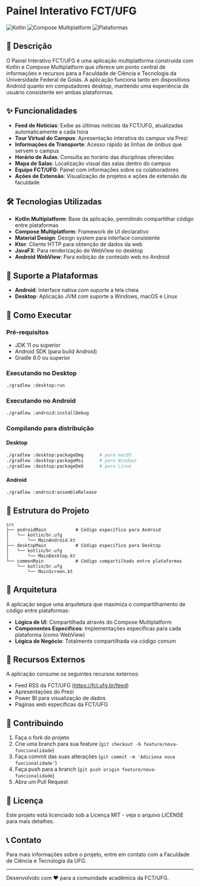 # Painel Interativo FCT/UFG

![Kotlin](https://img.shields.io/badge/kotlin-1.9.0-blue.svg)
![Compose Multiplatform](https://img.shields.io/badge/Compose%20Multiplatform-1.8.0-green.svg)
![Plataformas](https://img.shields.io/badge/Plataformas-Android%20%7C%20Desktop-orange)

## 📝 Descrição

O Painel Interativo FCT/UFG é uma aplicação multiplatforma construída com Kotlin e Compose Multiplatform que oferece um ponto central de informações e recursos para a Faculdade de Ciência e Tecnologia da Universidade Federal de Goiás. A aplicação funciona tanto em dispositivos Android quanto em computadores desktop, mantendo uma experiência de usuário consistente em ambas plataformas.

## ✨ Funcionalidades

- **Feed de Notícias**: Exibe as últimas notícias da FCT/UFG, atualizadas automaticamente a cada hora
- **Tour Virtual do Campus**: Apresentação interativa do campus via Prezi
- **Informações de Transporte**: Acesso rápido às linhas de ônibus que servem o campus
- **Horário de Aulas**: Consulta ao horário das disciplinas oferecidas
- **Mapa de Salas**: Localização visual das salas dentro do campus
- **Equipe FCT/UFG**: Painel com informações sobre os colaboradores
- **Ações de Extensão**: Visualização de projetos e ações de extensão da faculdade

## 🛠️ Tecnologias Utilizadas

- **Kotlin Multiplatform**: Base da aplicação, permitindo compartilhar código entre plataformas
- **Compose Multiplatform**: Framework de UI declarativo
- **Material Design**: Design system para interface consistente
- **Ktor**: Cliente HTTP para obtenção de dados da web
- **JavaFX**: Para renderização de WebView no desktop
- **Android WebView**: Para exibição de conteúdo web no Android

## 📱 Suporte a Plataformas

- **Android**: Interface nativa com suporte a tela cheia
- **Desktop**: Aplicação JVM com suporte a Windows, macOS e Linux

## 🚀 Como Executar

### Pré-requisitos

- JDK 11 ou superior
- Android SDK (para build Android)
- Gradle 8.0 ou superior

### Executando no Desktop

```bash
./gradlew :desktop:run
```

### Executando no Android

```bash
./gradlew :android:installDebug
```

### Compilando para distribuição

#### Desktop

```bash
./gradlew :desktop:packageDmg      # para macOS
./gradlew :desktop:packageMsi      # para Windows
./gradlew :desktop:packageDeb      # para Linux
```

#### Android

```bash
./gradlew :android:assembleRelease
```

## 📂 Estrutura do Projeto

```
src
├── androidMain           # Código específico para Android
│   └── kotlin/br.ufg
│       └── MainAndroid.kt
├── desktopMain           # Código específico para Desktop
│   └── kotlin/br.ufg
│       └── MainDesktop.kt
└── commonMain            # Código compartilhado entre plataformas
    └── kotlin/br.ufg
        └── MainScreen.kt
```

## 🔄 Arquitetura

A aplicação segue uma arquitetura que maximiza o compartilhamento de código entre plataformas:

- **Lógica de UI**: Compartilhada através do Compose Multiplatform
- **Componentes Específicos**: Implementações específicas para cada plataforma (como WebView)
- **Lógica de Negócio**: Totalmente compartilhada via código comum

## 📄 Recursos Externos

A aplicação consume os seguintes recursos externos:
- Feed RSS da FCT/UFG (https://fct.ufg.br/feed)
- Apresentações do Prezi
- Power BI para visualização de dados
- Páginas web específicas da FCT/UFG

## 🤝 Contribuindo

1. Faça o fork do projeto
2. Crie uma branch para sua feature (`git checkout -b feature/nova-funcionalidade`)
3. Faça commit das suas alterações (`git commit -m 'Adiciona nova funcionalidade'`)
4. Faça push para a branch (`git push origin feature/nova-funcionalidade`)
5. Abra um Pull Request

## 📝 Licença

Este projeto está licenciado sob a Licença MIT - veja o arquivo LICENSE para mais detalhes.

## 📞 Contato

Para mais informações sobre o projeto, entre em contato com a Faculdade de Ciência e Tecnologia da UFG.

---

Desenvolvido com ❤️ para a comunidade acadêmica da FCT/UFG.
